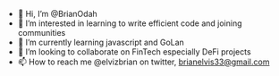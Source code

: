 - 👋 Hi, I’m @BrianOdah
- 👀 I’m interested in learning to write efficient code and joining communities
- 🌱 I’m currently learning javascript and GoLan
- 💞️ I’m looking to collaborate on FinTech especially DeFi projects
- 📫 How to reach me @elvizbrian on twitter, brianelvis33@gmail.com

<!---
RhaegarOdah/RhaegarOdah is a ✨ special ✨ repository because its `README.md` (this file) appears on your GitHub profile.
You can click the Preview link to take a look at your changes.
--->
